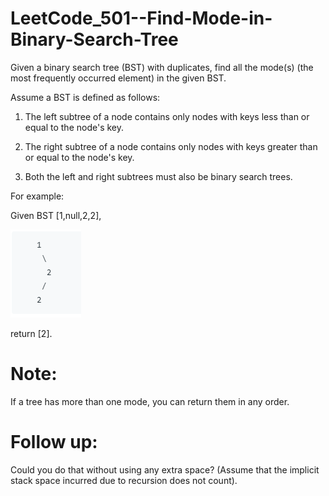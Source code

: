# LeetCode_501--Find-Mode-in-Binary-Search-Tree

Given a binary search tree (BST) with duplicates, find all the mode(s) (the most frequently occurred element) in the given BST.

Assume a BST is defined as follows:

1. The left subtree of a node contains only nodes with keys less than or equal to the node's key.

2. The right subtree of a node contains only nodes with keys greater than or equal to the node's key.

3. Both the left and right subtrees must also be binary search trees.
 

For example:

Given BST  [1,null,2,2],
 
![image](https://github.com/eric82714/LeetCode_501--Find-Mode-in-Binary-Search-Tree/blob/master/image/example.PNG) 

return [2].

# Note: 

If a tree has more than one mode, you can return them in any order.

# Follow up: 

Could you do that without using any extra space? (Assume that the implicit stack space incurred due to recursion does not count).
